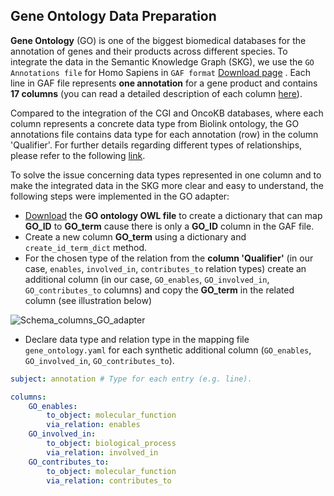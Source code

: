 ## Gene Ontology Data Preparation

**Gene Ontology** (GO) is one of the biggest biomedical databases for the annotation of genes and their products across different species. To integrate the data in the Semantic Knowledge Graph (SKG), we use the `GO Annotations file` for Homo Sapiens in `GAF format` [Download page](https://geneontology.org/docs/download-go-annotations/) . Each line in GAF file represents **one annotation** for a gene product and contains **17 columns** (you can read a detailed description of each column [here](https://geneontology.org/docs/go-annotation-file-gaf-format-2.2/])).

Compared to the integration of the CGI and OncoKB databases, where each column represents a concrete data type from Biolink ontology, the GO annotations file contains data type for each annotation (row) in the column 'Qualifier'. For further details regarding different types of relationships, please refer to the following [link](https://wiki.geneontology.org/Annotation_Relations).

To solve the issue concerning data types represented in one column and to make the integrated data in the SKG more clear and easy to understand, the following steps were implemented in the GO adapter:
- [Download](https://geneontology.org/docs/download-ontology/) the **GO ontology OWL file** to create a dictionary that can map **GO_ID** to **GO_term** cause there is only a **GO_ID** column in the GAF file. 
- Create a new column **GO_term** using a dictionary and `create_id_term_dict` method.
- For the chosen type of the relation from the **column 'Qualifier'** (in our case, `enables`, `involved_in`, `contributes_to` relation types) create an additional column (in our case, `GO_enables`, `GO_involved_in`, `GO_contributes_to` columns) and copy the **GO_term** in the related column (see illustration below)

![Schema_columns_GO_adapter](https://github.com/kgaydukova/oncodashkb/assets/23275374/37b23c98-17b6-45bd-ab34-bc4d7fdf72f9)

- Declare data type and relation type in the mapping file `gene_ontology.yaml` for each synthetic additional column (`GO_enables`, `GO_involved_in`, `GO_contributes_to`). 

```yaml
subject: annotation # Type for each entry (e.g. line).

columns:
    GO_enables:
        to_object: molecular_function
        via_relation: enables
    GO_involved_in:
        to_object: biological_process
        via_relation: involved_in
    GO_contributes_to:
        to_object: molecular_function
        via_relation: contributes_to
```
